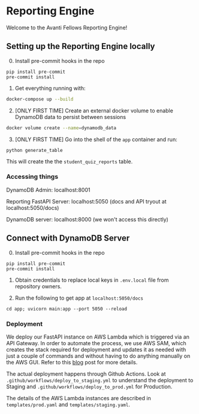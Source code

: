 # Reporting Engine

Welcome to the Avanti Fellows Reporting Engine!

## Setting up the Reporting Engine locally

0. Install pre-commit hooks in the repo
```
pip install pre-commit
pre-commit install
```

1. Get everything running with:

```bash
docker-compose up --build
```

2. [ONLY FIRST TIME] Create an external docker volume to enable DynamoDB data to persist between sessions

```bash
docker volume create --name=dynamodb_data
```

3. [ONLY FIRST TIME] Go into the shell of the `app` container and run:

```
python generate_table
```

This will create the the `student_quiz_reports` table.

### Accessing things

DynamoDB Admin: localhost:8001

Reporting FastAPI Server: localhost:5050 (docs and API tryout at localhost:5050/docs)

DynamoDB server: localhost:8000 (we won't access this directly)


## Connect with DynamoDB Server
0. Install pre-commit hooks in the repo
```
pip install pre-commit
pre-commit install
```
1. Obtain credentials to replace local keys in `.env.local` file from repository owners.

2. Run the following to get app at `localhost:5050/docs`
```
cd app; uvicorn main:app --port 5050 --reload
```
### Deployment
We deploy our FastAPI instance on AWS Lambda which is triggered via an API Gateway. In order to automate the process, we use AWS SAM, which creates the stack required for deployment and updates it as needed with just a couple of commands and without having to do anything manually on the AWS GUI. Refer to this [blog](https://www.eliasbrange.dev/posts/deploy-fastapi-on-aws-part-1-lambda-api-gateway/) post for more details.

The actual deployment happens through Github Actions. Look at `.github/workflows/deploy_to_staging.yml` to understand the deployment to Staging and `.github/workflows/deploy_to_prod.yml` for Production.

The details of the AWS Lambda instances are described in `templates/prod.yaml` and `templates/staging.yaml`.
